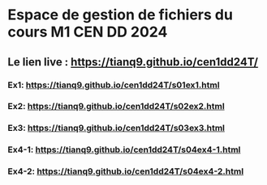 # Espace de gestion de fichiers du cours M1 CEN DD 2024

## Le lien live : https://tianq9.github.io/cen1dd24T/

### Ex1:  https://tianq9.github.io/cen1dd24T/s01ex1.html
### Ex2:  https://tianq9.github.io/cen1dd24T/s02ex2.html
### Ex3:  https://tianq9.github.io/cen1dd24T/s03ex3.html
### Ex4-1:  https://tianq9.github.io/cen1dd24T/s04ex4-1.html
### Ex4-2:  https://tianq9.github.io/cen1dd24T/s04ex4-2.html



